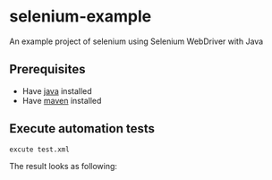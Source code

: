 # selenium-example
An example project of selenium using Selenium WebDriver with Java


## Prerequisites ##

* Have [java](http://www.oracle.com/technetwork/java/javase/downloads/index.html) installed
* Have [maven](http://maven.apache.org/) installed


## Execute automation tests ##

```bash
excute test.xml
```

The result looks as following:
